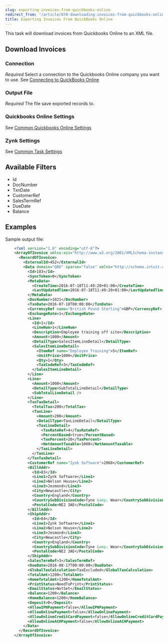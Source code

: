 ```yaml
---
slug: exporting-invoices-from-quickbooks-online
redirect_from: "/article/870-downloading-invoices-from-quickbooks-online"
title: Exporting Invoices From QuickBooks Online
---
```



This task will download invoices from Quickbooks Online to an XML file.


## Download Invoices

### Connection
_Required_
Select a connection to the Quickbooks Online company you want to use. See [Connecting to QuickBooks Online](connecting-to-quickbooks-online)

### Output File
_Required_
The file save exported records to.

### Quickbooks Online Settings
See [Common Quickbooks Online Settings](common-quickbooks-online-settings)

### Zynk Settings
See [Common Task Settings](common-task-settings)

## Available Filters
- Id
- DocNumber
- TxnDate
- CustomerRef
- SalesTermRef
- DueDate
- Balance

## Examples


Sample output file:


```xml
    <?xml version="1.0" encoding="utf-8"?>
    <ArrayOfInvoice xmlns:xsi="http://www.w3.org/2001/XMLSchema-instance" xmlns:xsd="http://www.w3.org/2001/XMLSchema">
      <RecordOfInvoice>
        <ExternalId>452</ExternalId>
        <Data domain="QBO" sparse="false" xmlns="http://schema.intuit.com/finance/v3">
          <Id>183</Id>
          <SyncToken>0</SyncToken>
          <MetaData>
            <CreateTime>2016-07-18T11:49:20+01:00</CreateTime>
            <LastUpdatedTime>2016-07-18T11:49:20+01:00</LastUpdatedTime>
          </MetaData>
          <DocNumber>1021</DocNumber>
          <TxnDate>2016-07-18T00:00:00</TxnDate>
          <CurrencyRef name="British Pound Sterling">GBP</CurrencyRef>
          <ExchangeRate>1</ExchangeRate>
          <Line>
            <Id>1</Id>
            <LineNum>1</LineNum>
            <Description>Employee training off site</Description>
            <Amount>1000</Amount>
            <DetailType>SalesItemLineDetail</DetailType>
            <SalesItemLineDetail>
              <ItemRef name="Employee Training">5</ItemRef>
              <UnitPrice>1000</UnitPrice>
              <Qty>1</Qty>
              <TaxCodeRef>3</TaxCodeRef>
            </SalesItemLineDetail>
          </Line>
          <Line>
            <Amount>1000</Amount>
            <DetailType>SubTotalLineDetail</DetailType>
            <SubTotalLineDetail />
          </Line>
          <TxnTaxDetail>
            <TotalTax>200</TotalTax>
            <TaxLine>
              <Amount>200</Amount>
              <DetailType>TaxLineDetail</DetailType>
              <TaxLineDetail>
                <TaxRateRef>4</TaxRateRef>
                <PercentBased>true</PercentBased>
                <TaxPercent>20</TaxPercent>
                <NetAmountTaxable>1000</NetAmountTaxable>
              </TaxLineDetail>
            </TaxLine>
          </TxnTaxDetail>
          <CustomerRef name="Zynk Software">2068</CustomerRef>
          <BillAddr>
            <Id>83</Id>
            <Line1>Zynk Software</Line1>
            <Line2>Nelson House</Line2>
            <Line3>Jesmond</Line3>
            <City>Newcastle</City>
            <Country>England</Country>
            <CountrySubDivisionCode>Tyne &amp; Wear</CountrySubDivisionCode>
            <PostalCode>NE2 3AE</PostalCode>
          </BillAddr>
          <ShipAddr>
            <Id>84</Id>
            <Line1>Zynk Software</Line1>
            <Line2>Nelson House</Line2>
            <Line3>Jesmond</Line3>
            <City>Newcastle</City>
            <Country>England</Country>
            <CountrySubDivisionCode>Tyne &amp; Wear</CountrySubDivisionCode>
            <PostalCode>NE2 3AE</PostalCode>
          </ShipAddr>
          <SalesTermRef>3</SalesTermRef>
          <DueDate>2016-08-17T00:00:00</DueDate>
          <GlobalTaxCalculation>TaxExcluded</GlobalTaxCalculation>
          <TotalAmt>1200</TotalAmt>
          <HomeTotalAmt>1200</HomeTotalAmt>
          <PrintStatus>NeedToPrint</PrintStatus>
          <EmailStatus>NotSet</EmailStatus>
          <Balance>1200</Balance>
          <HomeBalance>1200</HomeBalance>
          <Deposit>0</Deposit>
          <AllowIPNPayment>false</AllowIPNPayment>
          <AllowOnlinePayment>false</AllowOnlinePayment>
          <AllowOnlineCreditCardPayment>false</AllowOnlineCreditCardPayment>
          <AllowOnlineACHPayment>false</AllowOnlineACHPayment>
        </Data>
      </RecordOfInvoice>
    </ArrayOfInvoice>

```